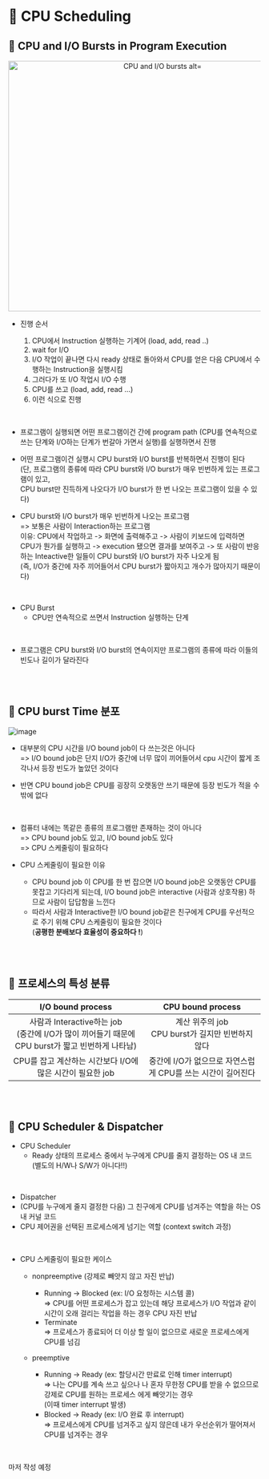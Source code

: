 # :page_with_curl: CPU Scheduling

## :pushpin: CPU and I/O Bursts in Program Execution

<p align="center">
  <img src="https://user-images.githubusercontent.com/68424403/179850406-8543372f-5224-450e-b486-ef594042e60e.png" width="600" height="500" title="CPU and I/O bursts alt="CPU and I/O bursts"/>
</p>

- 진행 순서

  1. CPU에서 Instruction 실행하는 기계어 (load, add, read ..)
  2. wait for I/O
  3. I/O 작업이 끝나면 다시 ready 상태로 돌아와서 CPU를 얻은 다음 CPU에서 수행하는 Instruction을 실행시킴
  4. 그러다가 또 I/O 작업시 I/O 수행
  5. CPU를 쓰고 (load, add, read ...)
  6. 이런 식으로 진행

<br>

- 프로그램이 실행되면 어떤 프로그램이건 간에 program path (CPU를 연속적으로 쓰는 단계와 I/O하는 단계가 번갈아 가면서 실행)를 실행하면서 진행

- 어떤 프로그램이건 실행시 CPU burst와 I/O burst를 반복하면서 진행이 된다<br>(단, 프로그램의 종류에 따라 CPU burst와 I/O burst가 매우 빈번하게 있는 프로그램이 있고,<br>
  CPU burst만 진득하게 나오다가 I/O burst가 한 번 나오는 프로그램이 있을 수 있다)
  
- CPU burst와 I/O burst가 매우 빈번하게 나오는 프로그램<br> => 보통은 사람이 Interaction하는 프로그램<br> 이유: CPU에서 작업하고 -> 화면에 출력해주고 -> 사람이 키보드에 입력하면
CPU가 뭔가를 실행하고 -> execution 됐으면 결과를 보여주고 -> 또 사람이 반응하는 Inteactive한 일들이 CPU burst와 I/O burst가 자주 나오게 됨<br>
(즉, I/O가 중간에 자주 끼어들어서 CPU burst가 짧아지고 개수가 많아지기 때문이다)


<br>

- CPU Burst 
  - CPU만 연속적으로 쓰면서 Instruction 실행하는 단계
  
  
<br>

- 프로그램은 CPU burst와 I/O burst의 연속이지만 프로그램의 종류에 따라 이들의 빈도나 길이가 달라진다

<br><br>





## :pushpin: CPU burst Time 분포


![image](https://user-images.githubusercontent.com/68424403/179852442-b27e37e9-7d6d-4604-a1e3-fa6646971e9f.png)


- 대부분의 CPU 시간을 I/O bound job이 다 쓰는것은 아니다<br>
  => I/O bound job은 단지 I/O가 중간에 너무 많이 끼어들어서 cpu 시간이 짧게 조각나서 등장 빈도가 높았던 것이다
  
- 반면 CPU bound job은 CPU를 굉장히 오랫동안 쓰기 때문에 등장 빈도가 적을 수 밖에 없다

<br>

- 컴퓨터 내에는 똑같은 종류의 프로그램만 존재하는 것이 아니다<br> => CPU bound job도 있고, I/O bound job도 있다 <br> => CPU 스케줄링이 필요하다


- CPU 스케줄링이 필요한 이유

  - CPU bound job 이 CPU를 한 번 잡으면 I/O bound job은 오랫동안 CPU를 못잡고 기다리게 되는데, I/O bound job은 interactive (사람과 상호작용) 하므로 사람이 답답함을 느낀다
  - 따라서 사람과 Interactive한 I/O bound job같은 친구에게 CPU를 우선적으로 주기 위해 CPU 스케줄링이 필요한 것이다<br>
  (<b>공평한 분배보다 효율성이 중요하다 !</b>)
  
  
 <br><br>
 
 
## :pushpin: 프로세스의 특성 분류
 
|I/O bound process|CPU bound process|
|:--:|:--:|
|사람과 Interactive하는 job<br> (중간에 I/O가 많이 끼어들기 때문에 CPU burst가 짧고 빈번하게 나타남)|계산 위주의 job<br> CPU burst가 길지만 빈번하지 않다|
|CPU를 잡고 계산하는 시간보다 I/O에 많은 시간이 필요한 job|중간에 I/O가 없으므로 자연스럽게 CPU를 쓰는 시간이 길어진다|



<br><br>


## :pushpin: CPU Scheduler & Dispatcher

- CPU Scheduler
  - Ready 상태의 프로세스 중에서 누구에게 CPU를 줄지 결정하는 OS 내 코드 <br>(별도의 H/W나 S/W가 아니다!!)
  
 <br>
 
 - Dispatcher
  - (CPU를 누구에게 줄지 결정한 다음) 그 친구에게 CPU를 넘겨주는 역할을 하는 OS 내 커널 코드
  - CPU 제어권을 선택된 프로세스에게 넘기는 역할 (context switch 과정)
  
<br>  
  
 - CPU 스케줄링이 필요한 케이스

    - nonpreemptive (강제로 빼앗지 않고 자진 반납)
      - Running -> Blocked (ex: I/O 요청하는 시스템 콜) <br> => CPU를 어떤 프로세스가 잡고 있는데 해당 프로세스가 I/O 작업과 같이 시간이 오래 걸리는 작업을 하는 경우 
      CPU 자진 반납
      - Terminate <br> => 프로세스가 종료되어 더 이상 할 일이 없으므로 새로운 프로세스에게 CPU를 넘김


    - preemptive
      - Running -> Ready (ex: 할당시간 만료로 인해 timer interrupt) <br> => 나는 CPU를 계속 쓰고 싶으나 나 혼자 무한정 CPU를 받을 수 없으므로 강제로 CPU를 원하는 프로세스
      에게 빼앗기는 경우 <br>(이때 timer interrupt 발생)
      - Blocked -> Ready (ex: I/O 완료 후 interrupt) <br> => 프로세스에게 CPU를 넘겨주고 싶지 않은데 내가 우선순위가 떨어져서 CPU를 넘겨주는 경우

 
 <br>
 
 
 마저 작성 예정
